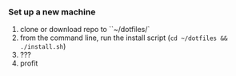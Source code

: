 ### Set up a new machine

1. clone or download repo to ``~/dotfiles/`
2. from the command line, run the install script (`cd ~/dotfiles && ./install.sh`)
3. ???
4. profit
